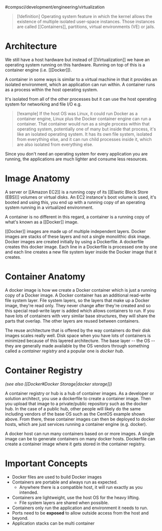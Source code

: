 #compsci/development/engineering/virtualization

>[!definition]
>Operating system feature in which the kernel allows the existence of multiple isolated user-space instances. Those instances are called [[Containers]], partitions, virtual environments (VE) or jails. 

# Architecture

We still have a host hardware but instead of [[Virtualization]] we have an operating system running on this hardware. Running on top of this is a container engine (i.e. [[Docker]]).

A container in some ways is similar to a virtual machine in that it provides an isolated environment, which an application can run within. A container runs as a process within the host operating system. 

It's isolated from all of the other processes but it can use the host operating system for networking and file I/O e.g. 

>[!example]
>If the host OS was Linux, it could run Docker as a container engine, Linux plus the Docker container engine can run a container. That container would run as a single process within that operating system, potentially one of many but inside that process, it's like an isolated operating system. It has its own file system, isolated from everything else, and it can run child processes inside it, which are also isolated from everything else.

Since you don't need an operating system for every application you are running, the applications are much lighter and consume less resources. 

# Image Anatomy

A server or [[Amazon EC2]] is a running copy of its [[Elastic Block Store (EBS)]] volumes or virtual disks. An EC2 instance's boot volume is used, it's booted and using this, you end up with a running copy of an operating system running in a virtualized environment.

A container is no different in this regard, a container is a running copy of what's known as a [[Docker]] image. 

[[Docker]] images are made up of multiple independent layers. Docker images are stacks of these layers and not a single monolithic disk image. Docker images are created initially by using a Dockerfile. A dockerfile creates this docker image. Each line in a Dockerfile is processed one by one and each line creates a new file system layer inside the Docker image that it creates.

# Container Anatomy

A docker image is how we create a Docker container which is just a running copy of a Docker image. A Docker container has an additional read-write file system layer. File system layers, so the layers that make up a Docker image, they're read only. They never change after they're created and so this special read-write layer is added which allows containers to run. If you have lots of containers with very similar base structures, they will share the parts that overlap. The other layers are reused between containers.

The reuse architecture that is offered by the way containers do their disk images scales really well. Disk space when you have lots of containers is minimized because of this layered architecture. The base layer -- the OS -- they are generally made available by the OS vendors through something called a _container registry_ and a popular one is _docker hub_.

# Container Registry

*(see also [[Docker#Docker Storage|docker storage]])*

A container registry or hub is a hub of container images. As a developer or solution architect, you use a dockerfile to create a container image. Then you upload that image to a private/public repository such as the docker hub. In the case of a public hub, other people will likely do the same including vendors of the base OS such as the CentOS example shown above. From there, these container images can then be deployed to docker hosts, which are just services running a container engine (e.g. docker).

A docker host can run many containers based on or more images. A single image can be to generate containers on many docker hosts. Dockerfile can create a container image where it gets stored in the container registry.

# Important Concepts

-   Docker files are used to build Docker images
-   Containers are portable and always run as expected.
    -   Anywhere there is a compatible host, it will run exactly as you intended.
-   Containers are lightweight, use the host OS for the heavy lifting.
    -   File system layers are shared when possible.
-   Containers only run the application and environment it needs to run.
-   Ports need to be **exposed** to allow outside access from the host and beyond.
-   Application stacks can be multi container
